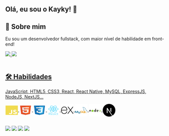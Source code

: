 ## Olá, eu sou o Kayky! 👋

## 🚀 Sobre mim
Eu sou um desenvolvedor fullstack, com maior nível de habilidade em front-end! 



<div align="start">
  <a href="https://github.com/KaykyGN">
  <img height="180em" src="https://github-readme-stats.vercel.app/api?username=KaykyGN&show_icons=true&theme=dark&include_all_commits=true&count_private=true"/>
  <img height="180em" src="https://github-readme-stats.vercel.app/api/top-langs/?username=KaykyGN&layout=compact&langs_count=7&theme=dark"/>
</div>

<div style="display: inline_block"><br>
  
  ## 🛠 Habilidades

JavaScript, HTML5, CSS3, React, React Native, MySQL, ExpressJS, NodeJS, NextJS... 


  <img align="center" alt="Kayky-Js" height="30" width="40" src="https://raw.githubusercontent.com/devicons/devicon/master/icons/javascript/javascript-plain.svg">
  <img align="center" alt="Kayky-HTML" height="30" width="40" src="https://raw.githubusercontent.com/devicons/devicon/master/icons/html5/html5-original.svg">
  <img align="center" alt="Kayky-CSS" height="30" width="40" src="https://raw.githubusercontent.com/devicons/devicon/master/icons/css3/css3-original.svg">
  <img align="center" alt="Kayky-React" height="30" width="40" src="https://github.com/devicons/devicon/blob/master/icons/react/react-original-wordmark.svg">
  <img align="center" alt="Kayky-ExpressJS" heigth="30" width="40" src="https://github.com/devicons/devicon/blob/master/icons/express/express-original.svg">
  <img align="center" alt="Kayky-MySQL" heigth="30" width="40" src=https://github.com/devicons/devicon/blob/master/icons/mysql/mysql-original-wordmark.svg>
  <img align="center" alt="Kayky-NodeJS" heigth="30" width="40" src=https://github.com/devicons/devicon/blob/master/icons/nodejs/nodejs-original-wordmark.svg>
  <img align="center" alt="Kayky-NextJS" heigth="30" width="40" src=https://github.com/devicons/devicon/blob/master/icons/nextjs/nextjs-original.svg>


  
</div>
  
  ##
  
<div> 
 
  
  
  <p display: "flex" flex-wrap: "no-wrap">
      <a href="https://www.instagram.com/kaykygbrl/" target="_blank"><img src="https://img.shields.io/badge/-Instagram-%23E4405F?style=for-the-badge&logo=instagram&logoColor=white" target="_blank"></a>
 	<a href="https://www.twitch.tv/stompada" target="_blank"><img src="https://img.shields.io/badge/Twitch-9146FF?style=for-the-badge&logo=twitch&logoColor=white" target="_blank"></a>
  <a href = "mailto:kayky1501@gmail.com"><img src="https://img.shields.io/badge/-Gmail-%23333?style=for-the-badge&logo=gmail&logoColor=white" target="_blank"></a>
  <a href="#" target="_blank"><img src="https://img.shields.io/badge/-LinkedIn-%230077B5?style=for-the-badge&logo=linkedin&logoColor=white" target="_blank"></a> 
 
  </p>
  
 
</div>
